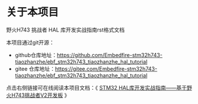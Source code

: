 关于本项目
==============
野火H743 挑战者 HAL 库开发实战指南rst格式文档

本项目通过git开源：

- github仓库地址：https://github.com/Embedfire-stm32h743-tiaozhanzhe/ebf_stm32h743_tiaozhanzhe_hal_tutorial
- gitee 仓库地址：https://gitee.com/Embedfire-stm32h743-tiaozhanzhe/ebf_stm32h743_tiaozhanzhe_hal_tutorial

点击右侧链接可在线阅读本项目文档：《 [STM32 HAL库开发实战指南——基于野火H743挑战者V2开发板](https://ebf-stm32h743-tiaozhanzhe-hal-tutorial.readthedocs.io) 》
